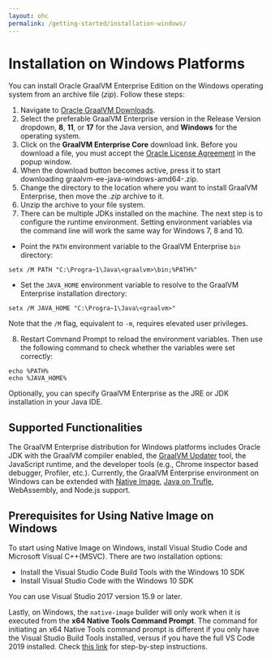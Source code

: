```yaml
---
layout: ohc
permalink: /getting-started/installation-windows/
---
```


# Installation on Windows Platforms

You can install Oracle GraalVM Enterprise Edition on the Windows operating system from an archive file (_zip_).
Follow these steps:

1. Navigate to [Oracle GraalVM Downloads](https://www.oracle.com/downloads/graalvm-downloads.html).
2. Select the preferable GraalVM Enterprise version in the Release Version dropdown, **8**, **11**, or **17** for the Java version, and **Windows** for the operating system.
3. Click on the **GraalVM Enterprise Core** download link. Before you download a file, you must accept the [Oracle License Agreement](https://www.oracle.com/downloads/licenses/graalvm-otn-license.html) in the popup window.
4. When the download button becomes active, press it to start downloading graalvm-ee-java<version>-windows-amd64-<version>.zip.
5. Change the directory to the location where you want to install GraalVM Enterprise, then move the _.zip_ archive to it.
6. Unzip the archive to your file system.
7. There can be multiple JDKs installed on the machine. The next step is to configure the runtime environment. Setting environment variables via the command line will work the same way for Windows 7, 8 and 10.
  - Point the `PATH` environment variable to the GraalVM Enterprise `bin` directory:
  ```shell
  setx /M PATH "C:\Progra~1\Java\<graalvm>\bin;%PATH%"
  ```
  - Set the `JAVA_HOME` environment variable to resolve to the GraalVM Enterprise installation directory:
  ```shell
  setx /M JAVA_HOME "C:\Progra~1\Java\<graalvm>"
  ```
  Note that the `/M` flag, equivalent to `-m`, requires elevated user privileges.

8. Restart Command Prompt to reload the environment variables. Then use the
following command to check whether the variables were set correctly:
```shell
echo %PATH%
echo %JAVA_HOME%
```

Optionally, you can specify GraalVM Enterprise as the JRE or JDK installation in your Java IDE.

## Supported Functionalities

The GraalVM Enterprise distribution for Windows platforms includes Oracle JDK with the GraalVM compiler enabled, the [GraalVM Updater](/reference-manual/graalvm-updater/) tool, the JavaScript runtime, and the developer tools (e.g., Chrome inspector based debugger, Profiler, etc.).
Currently, the GraalVM Enterprise environment on Windows can be extended with [Native Image](/reference-manual/native-image/), [Java on Trufle](/reference-manual/java-on-truffle/), WebAssembly, and Node.js support.

## Prerequisites for Using Native Image on Windows

To start using Native Image on Windows, install Visual Studio Code and Microsoft Visual C++(MSVC). There are two installation options:
  * Install the Visual Studio Code Build Tools with the Windows 10 SDK
  * Install Visual Studio Code with the Windows 10 SDK

You can use Visual Studio 2017 version 15.9 or later.

Lastly, on Windows, the `native-image` builder will only work when it is executed from the **x64 Native Tools Command Prompt**.
The command for initiating an x64 Native Tools command prompt is different if you only have the Visual Studio Build Tools installed, versus if you have the full VS Code 2019 installed.
Check [this link](https://medium.com/graalvm/using-graalvm-and-native-image-on-windows-10-9954dc071311) for step-by-step instructions.
